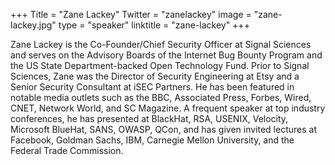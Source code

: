 +++
Title = "Zane Lackey"
Twitter = "zanelackey"
image = "zane-lackey.jpg"
type = "speaker"
linktitle = "zane-lackey"
+++

Zane Lackey is the Co-Founder/Chief Security Officer at Signal Sciences and serves on the Advisory Boards of the Internet Bug Bounty Program and the US State Department-backed Open Technology Fund. Prior to Signal Sciences, Zane was the Director of Security Engineering at Etsy and a Senior Security Consultant at iSEC Partners. He has been featured in notable media outlets such as the BBC, Associated Press, Forbes, Wired, CNET, Network World, and SC Magazine. A frequent speaker at top industry conferences, he has presented at BlackHat, RSA, USENIX, Velocity, Microsoft BlueHat, SANS, OWASP, QCon, and has given invited lectures at Facebook, Goldman Sachs, IBM, Carnegie Mellon University, and the Federal Trade Commission.
